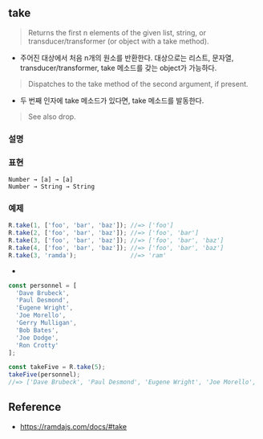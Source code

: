 ## take
> Returns the first n elements of the given list, string, or transducer/transformer (or object with a take method).
- 주어진 대상에서 처음 n개의 원소를 반환한다. 대상으로는 리스트, 문자열, transducer/transformer, take 메소드를 갖는 object가 가능하다.

> Dispatches to the take method of the second argument, if present.
- 두 번째 인자에 take 메소드가 있다면, take 메소드를 발동한다.

> See also drop.

### 설명

### 표현
```
Number → [a] → [a]
Number → String → String
```

### 예제
```js
R.take(1, ['foo', 'bar', 'baz']); //=> ['foo']
R.take(2, ['foo', 'bar', 'baz']); //=> ['foo', 'bar']
R.take(3, ['foo', 'bar', 'baz']); //=> ['foo', 'bar', 'baz']
R.take(4, ['foo', 'bar', 'baz']); //=> ['foo', 'bar', 'baz']
R.take(3, 'ramda');               //=> 'ram'
```
- 

```js
const personnel = [
  'Dave Brubeck',
  'Paul Desmond',
  'Eugene Wright',
  'Joe Morello',
  'Gerry Mulligan',
  'Bob Bates',
  'Joe Dodge',
  'Ron Crotty'
];

const takeFive = R.take(5);
takeFive(personnel);
//=> ['Dave Brubeck', 'Paul Desmond', 'Eugene Wright', 'Joe Morello', 'Gerry Mulligan']
```

## Reference
- https://ramdajs.com/docs/#take
